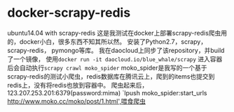 # docker-scrapy-redis
ubuntu14.04 with scrapy-redis
这是我测试在docker上部署scrapy-redis爬虫用的，docker小白，很多东西不知其所以然。
安装了Python2.7，scrapy，scrapy-redis， pymongo等库。
我在daocloud上同步了该repository，并build了一个镜像，
使用`docker run -it daocloud.io/blue_whale/scrapy` 进入容器后会自动执行`scrapy crawl moko_spider`
moko_spider是我写的一个基于scrapy-redis的测试小爬虫，redis数据库在腾讯云上，爬到的items也提交到redis上，没有将redis也放到容器中。
爬虫起来后，123.207.253.201:6379(password:mima) `lpush moko_spider:start_urls http://www.moko.cc/moko/post/1.html',喂食爬虫
